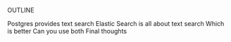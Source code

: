 OUTLINE

Postgres provides text search
Elastic Search is all about text search
Which is better
Can you use both
Final thoughts
